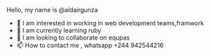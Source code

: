 Hello, my name is @aldairgunza
- 👀 I am interested in working in web development teams,framwork
- 🌱 I am currently learning ruby
- 💞️ I am looking to collaborate on equpas
- 📫 How to contact me , whatsapp +244 942544216

<!---
aldairgunza/aldairgunza is a ✨ special ✨ repository because its `README.md` (this file) appears on your GitHub profile.
You can click the Preview link to take a look at your changes.
--->
